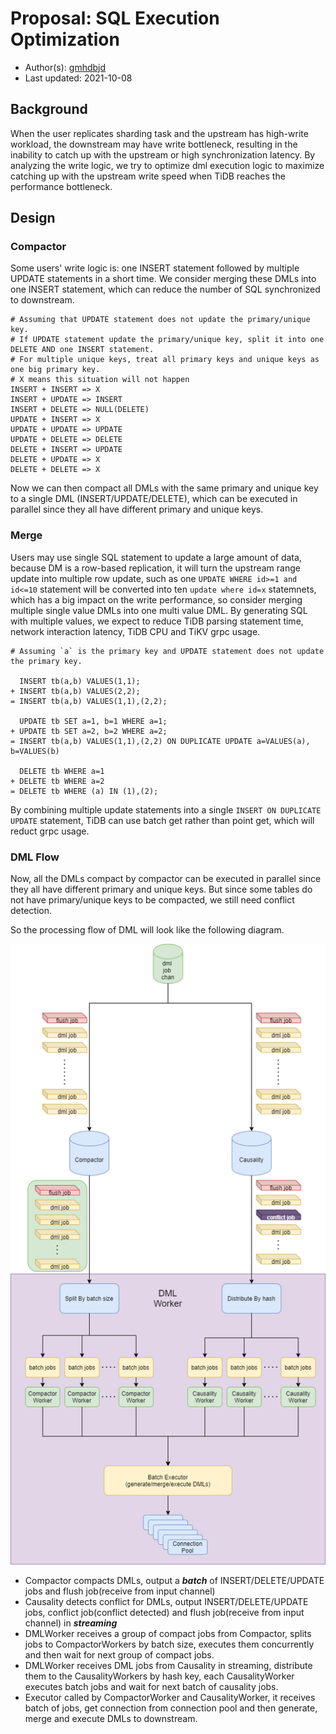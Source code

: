 # Proposal: SQL Execution Optimization

- Author(s):    [gmhdbjd](https://github.com/gmhdbjd)
- Last updated: 2021-10-08

## Background

When the user replicates sharding task and the upstream has high-write workload, the downstream may have write bottleneck, resulting in the inability to catch up with the upstream or high synchronization latency. By analyzing the write logic, we try to optimize dml execution logic to maximize catching up with the upstream write speed when TiDB reaches the performance bottleneck.

## Design

### Compactor

Some users' write logic is: one INSERT statement followed by multiple UPDATE statements in a short time. We consider merging these DMLs into one INSERT statement, which can reduce the number of SQL synchronized to downstream.

```
# Assuming that UPDATE statement does not update the primary/unique key.
# If UPDATE statement update the primary/unique key, split it into one DELETE AND one INSERT statement.
# For multiple unique keys, treat all primary keys and unique keys as one big primary key.
# X means this situation will not happen
INSERT + INSERT => X
INSERT + UPDATE => INSERT
INSERT + DELETE => NULL(DELETE)
UPDATE + INSERT => X
UPDATE + UPDATE => UPDATE
UPDATE + DELETE => DELETE
DELETE + INSERT => UPDATE
DELETE + UPDATE => X
DELETE + DELETE => X
```

Now we can then compact all DMLs with the same primary and unique key to a single DML (INSERT/UPDATE/DELETE), which can be executed in parallel since they all have different primary and unique keys.

### Merge

Users may use single SQL statement to update a large amount of data, because DM is a row-based replication, it will turn the upstream range update into multiple row update, such as one `UPDATE WHERE id>=1 and id<=10` statement will be converted into ten `update where id=x` statemnets, which has a big impact on the write performance, so consider merging multiple single value DMLs into one multi value DML. By generating SQL with multiple values, we expect to reduce TiDB parsing statement time, network interaction latency, TiDB CPU and TiKV grpc usage.

```
# Assuming `a` is the primary key and UPDATE statement does not update the primary key.

  INSERT tb(a,b) VALUES(1,1); 
+ INSERT tb(a,b) VALUES(2,2);
= INSERT tb(a,b) VALUES(1,1),(2,2);

  UPDATE tb SET a=1, b=1 WHERE a=1;
+ UPDATE tb SET a=2, b=2 WHERE a=2;
= INSERT tb(a,b) VALUES(1,1),(2,2) ON DUPLICATE UPDATE a=VALUES(a), b=VALUES(b)

  DELETE tb WHERE a=1
+ DELETE tb WHERE a=2
= DELETE tb WHERE (a) IN (1),(2);
```

By combining multiple update statements into a single `INSERT ON DUPLICATE UPDATE` statement, TiDB can use batch get rather than point get, which will reduct grpc usage.

### DML Flow

Now, all the DMLs compact by compactor can be executed in parallel since they all have different primary and unique keys. But since some tables do not have primary/unique keys to be compacted, we still need conflict detection.

So the processing flow of DML will look like the following diagram.

![DML Flow](../media/flow.png)

- Compactor compacts DMLs, output a ***batch*** of INSERT/DELETE/UPDATE jobs and flush job(receive from input channel)
- Causality detects conflict for DMLs, output INSERT/DELETE/UPDATE jobs, conflict job(conflict detected) and flush job(receive from input channel) in ***streaming***
- DMLWorker receives a group of compact jobs from Compactor, splits jobs to CompactorWorkers by batch size, executes them concurrently and then wait for next group of compact jobs.
- DMLWorker receives DML jobs from Causality in streaming, distribute them to the CausalityWorkers by hash key, each CausalityWorker executes batch jobs and wait for next batch of causality jobs.
- Executor called by CompactorWorker and CausalityWorker, it receives batch of jobs, get connection from connection pool and then generate, merge and execute DMLs to downstream.